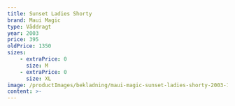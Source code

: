 ```yaml
---
title: Sunset Ladies Shorty
brand: Maui Magic
type: Våddragt
year: 2003
price: 395
oldPrice: 1350
sizes:
    - extraPrice: 0
      size: M
    - extraPrice: 0
      size: XL
image: /productImages/bekladning/maui-magic-sunset-ladies-shorty-2003-1.jpg
content: >-
---
```


